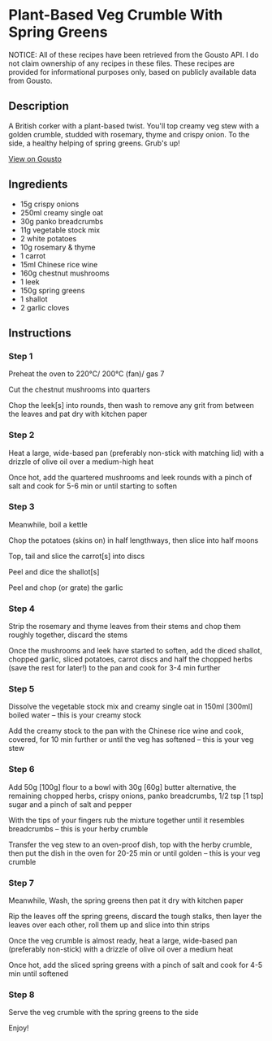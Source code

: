 # Plant-Based Veg Crumble With Spring Greens 

NOTICE: All of these recipes have been retrieved from the Gousto API. I do not claim ownership of any recipes in these files. These recipes are provided for informational purposes only, based on publicly available data from Gousto.

## Description

A British corker with a plant-based twist. You'll top creamy veg stew with a golden crumble, studded with rosemary, thyme and crispy onion. To the side, a healthy helping of spring greens. Grub's up!

[View on Gousto](https://www.gousto.co.uk/recipes/cookbook/plant-based-veg-crumble-with-spring-greens)

## Ingredients

- 15g crispy onions
- 250ml creamy single oat
- 30g panko breadcrumbs
- 11g vegetable stock mix
- 2 white potatoes
- 10g rosemary & thyme 
- 1 carrot
- 15ml Chinese rice wine
- 160g chestnut mushrooms
- 1 leek
- 150g spring greens
- 1 shallot
- 2 garlic cloves

## Instructions


### Step 1

Preheat the oven to 220°C/ 200°C (fan)/ gas 7

Cut the chestnut mushrooms into quarters

Chop the leek<span class="text-danger">[s] </span>into rounds, then wash to remove any grit from between the leaves and pat dry with kitchen paper


### Step 2

Heat a large, wide-based pan (preferably non-stick with matching lid) with a drizzle of olive oil over a medium-high heat

Once hot, add the quartered mushrooms and leek rounds with a pinch of salt and cook for 5-6 min or until starting to soften


### Step 3

Meanwhile, boil a kettle

Chop the potatoes (skins on) in half lengthways, then slice into half moons

Top, tail and slice the carrot<span class="text-danger">[s] </span>into discs

Peel and dice the shallot<span class="text-danger">[s]</span>

Peel and chop (or grate) the garlic


### Step 4

Strip the rosemary and thyme leaves from their stems and chop them roughly together, discard the stems

Once the mushrooms and leek have started to soften, add the diced shallot, chopped garlic, sliced potatoes, carrot discs and half the chopped herbs (save the rest for later!) to the pan and cook for 3-4 min further


### Step 5

Dissolve the vegetable stock mix and creamy single oat in 150ml <span class="text-danger">[300ml]</span> boiled water – this is your creamy stock

Add the creamy stock to the pan with the Chinese rice wine and cook, covered, for 10 min further or until the veg has softened – this is your veg stew


### Step 6

Add 50g <span class="text-danger">[100g] </span>flour to a bowl with 30g <span class="text-danger">[60g]</span> butter alternative, the remaining chopped herbs, crispy onions, panko breadcrumbs, 1/2 tsp <span class="text-danger">[1 tsp] </span>sugar and a pinch of salt and pepper

With the tips of your fingers rub the mixture together until it resembles breadcrumbs – this is your herby crumble

Transfer the veg stew to an oven-proof dish, top with the herby crumble, then put the dish in the oven for 20-25 min or until golden – this is your veg crumble


### Step 7

Meanwhile, Wash, the spring greens then pat it dry with kitchen paper

Rip the leaves off the spring greens, discard the tough stalks, then layer the leaves over each other, roll them up and slice into thin strips 

Once the veg crumble is almost ready, heat a large, wide-based pan (preferably non-stick) with a drizzle of olive oil over a medium heat

Once hot, add the sliced spring greens with a pinch of salt and cook for 4-5 min until softened

### Step 8

Serve the veg crumble with the spring greens to the side

Enjoy!

